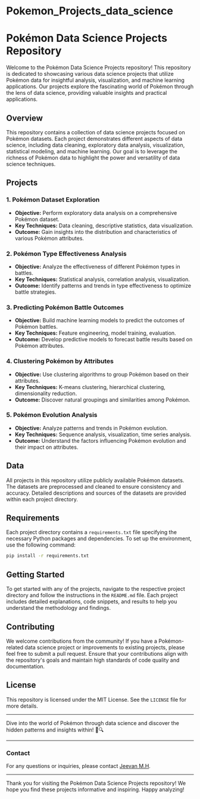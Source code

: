 # Pokemon_Projects_data_science

# Pokémon Data Science Projects Repository

Welcome to the Pokémon Data Science Projects repository! This repository is dedicated to showcasing various data science projects that utilize Pokémon data for insightful analysis, visualization, and machine learning applications. Our projects explore the fascinating world of Pokémon through the lens of data science, providing valuable insights and practical applications.

## Overview

This repository contains a collection of data science projects focused on Pokémon datasets. Each project demonstrates different aspects of data science, including data cleaning, exploratory data analysis, visualization, statistical modeling, and machine learning. Our goal is to leverage the richness of Pokémon data to highlight the power and versatility of data science techniques.

## Projects

### 1. Pokémon Dataset Exploration
- **Objective:** Perform exploratory data analysis on a comprehensive Pokémon dataset.
- **Key Techniques:** Data cleaning, descriptive statistics, data visualization.
- **Outcome:** Gain insights into the distribution and characteristics of various Pokémon attributes.

### 2. Pokémon Type Effectiveness Analysis
- **Objective:** Analyze the effectiveness of different Pokémon types in battles.
- **Key Techniques:** Statistical analysis, correlation analysis, visualization.
- **Outcome:** Identify patterns and trends in type effectiveness to optimize battle strategies.

### 3. Predicting Pokémon Battle Outcomes
- **Objective:** Build machine learning models to predict the outcomes of Pokémon battles.
- **Key Techniques:** Feature engineering, model training, evaluation.
- **Outcome:** Develop predictive models to forecast battle results based on Pokémon attributes.

### 4. Clustering Pokémon by Attributes
- **Objective:** Use clustering algorithms to group Pokémon based on their attributes.
- **Key Techniques:** K-means clustering, hierarchical clustering, dimensionality reduction.
- **Outcome:** Discover natural groupings and similarities among Pokémon.

### 5. Pokémon Evolution Analysis
- **Objective:** Analyze patterns and trends in Pokémon evolution.
- **Key Techniques:** Sequence analysis, visualization, time series analysis.
- **Outcome:** Understand the factors influencing Pokémon evolution and their impact on attributes.

## Data

All projects in this repository utilize publicly available Pokémon datasets. The datasets are preprocessed and cleaned to ensure consistency and accuracy. Detailed descriptions and sources of the datasets are provided within each project directory.

## Requirements

Each project directory contains a `requirements.txt` file specifying the necessary Python packages and dependencies. To set up the environment, use the following command:

```bash
pip install -r requirements.txt
```

## Getting Started

To get started with any of the projects, navigate to the respective project directory and follow the instructions in the `README.md` file. Each project includes detailed explanations, code snippets, and results to help you understand the methodology and findings.

## Contributing

We welcome contributions from the community! If you have a Pokémon-related data science project or improvements to existing projects, please feel free to submit a pull request. Ensure that your contributions align with the repository's goals and maintain high standards of code quality and documentation.

## License

This repository is licensed under the MIT License. See the `LICENSE` file for more details.

---

Dive into the world of Pokémon through data science and discover the hidden patterns and insights within! 🐾🔍

---

### Contact

For any questions or inquiries, please contact [Jeevan M.H](jeevahatti@gmail.com).

---

Thank you for visiting the Pokémon Data Science Projects repository! We hope you find these projects informative and inspiring. Happy analyzing!

